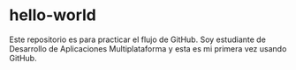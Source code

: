 # hello-world
Este repositorio es para practicar el flujo de GitHub.
Soy estudiante de Desarrollo de Aplicaciones Multiplataforma y esta es mi primera vez usando GitHub.
